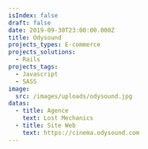 ```yaml
---
isIndex: false
draft: false
date: 2019-09-30T23:00:00.000Z
title: Odysound
projects_types: E-commerce
projects_solutions:
  - Rails
projects_tags:
  - Javascript
  - SASS
image:
  src: /images/uploads/odysound.jpg
datas:
  - title: Agence
    text: Lost Mechanics
  - title: Site Web
    text: https://cinema.odysound.com
---
```

